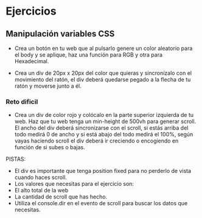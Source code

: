 # Ejercicios

## Manipulación variables CSS

- Crea un botón en tu web que al pulsarlo genere un color aleatorio para el body y se aplique, haz una función para RGB y otra para Hexadecimal.

- Crea un div de 20px x 20px del color que quieras y sincronízalo con el movimiento del ratón, el div deberá quedarse pegado a la flecha de tu ratón y moverse junto a él.

### Reto dificil

- Crea un div de color rojo y colócalo en la parte superior izquierda de tu web. Haz que tu web tenga un min-height de 500vh para generar scroll. El ancho del div deberá sincronizarse con el scroll, si estás arriba del todo medirá 0 de ancho y si está abajo del todo medirá el 100%, según vayas haciendo scroll el div deberá ir creciendo o encogiendo en función de si subes o bajas.

PISTAS:

- El div es importante que tenga position fixed para no perderlo de vista cuando haces scroll.
- Los valores que necesitas para el ejercicio son:
- El alto total de la web
- La cantidad de scroll que has hecho.
- Utiliza el console.dir en el evento de scroll para buscar los datos que necesitas.
